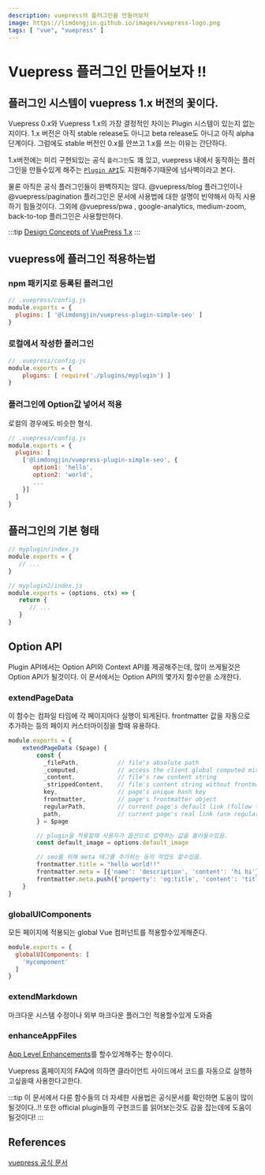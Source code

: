 ```yaml
---
description: vuepress의 플러그인을 만들어보자
image: https://limdongjin.github.io/images/vuepress-logo.png
tags: [ "vue", "vuepress" ]
---
```

# Vuepress 플러그인 만들어보자 !!

## 플러그인 시스템이 vuepress 1.x 버전의 꽃이다.

Vuepress 0.x와 Vuepress 1.x의 가장 결정적인 차이는
Plugin 시스템이 있는지 없는지이다.
1.x 버전은 아직 stable release도 아니고 beta release도 아니고
아직 alpha 단계이다. 그럼에도 stable 버전인 0.x를 안쓰고 1.x를 쓰는 이유는 간단하다.

1.x버전에는 미리 구현되있는 공식 `플러그인`도 꽤 있고, vuepress 내에서 동작하는 플러그인을 만들수있게 해주는 [`Plugin API`](https://vuepress.vuejs.org/plugin/)도 지원해주기때문에 넘사벽이라고 본다.

물론 아직은 공식 플러그인들이 완벽하지는 않다.
@vuepress/blog 플러그인이나 @vuepress/pagination 플러그인은 문서에 사용법에 대한 설명이 빈약해서 아직 사용하기 힘들것이다.
그외에 @vuepress/pwa , google-analytics, medium-zoom, back-to-top 플러그인은 사용할만하다.

:::tip
[Design Concepts of VuePress 1.x](https://vuepress.vuejs.org/miscellaneous/design-concepts.html)
:::

## vuepress에 플러그인 적용하는법

### npm 패키지로 등록된 플러그인

```js
// .vuepress/config.js
module.exports = {
  plugins: [ '@limdongjin/vuepress-plugin-simple-seo' ]
}
```

### 로컬에서 작성한 플러그인

```js
// .vuepress/config.js
module.exports = {
    plugins: [ require('./plugins/myplugin') ]
}
```

### 플러그인에 Option값 넣어서 적용

로컬의 경우에도 비슷한 형식.

```js
// .vuepress/config.js
module.exports = {
  plugins: [
    ['@limdongjin/vuepress-plugin-simple-seo', {
       option1: 'hello',
       option2: 'world',
       ...
    }]
  ]
}
```

## 플러그인의 기본 형태

```js
// myplugin/index.js
module.exports = {
   // ...
}
```

```js
// myplugin2/index.js
module.exports = (options, ctx) => {
   return {
      // ...
   }
}
```

## Option API

Plugin API에서는 Option API와 Context API를 제공해주는데,
많이 쓰게될것은 Option API가 될것이다. 이 문서에서는 Option API의 몇가지 함수만을 소개한다.

### extendPageData

이 함수는 컴파일 타임에 각 페이지마다 실행이 되게된다.
frontmatter 값을 자동으로 추가하는 등의 페이지 커스터마이징을 할때 유용하다.

```js
module.exports = {
    extendPageData ($page) {
        const {
          _filePath,           // file's absolute path
          _computed,           // access the client global computed mixins at build time, e.g _computed.$localePath.
          _content,            // file's raw content string
          _strippedContent,    // file's content string without frontmatter
          key,                 // page's unique hash key
          frontmatter,         // page's frontmatter object
          regularPath,         // current page's default link (follow the file hierarchy)
          path,                // current page's real link (use regularPath when permalink does not exist)
        } = $page

        // plugin을 적용할때 사용자가 옵션으로 입력하는 값을 불러올수있음.
        const default_image = options.default_image

        // seo를 위해 meta 태그를 추가하는 등의 작업도 할수있음.
        frontmatter.title = "hello world!!"
        frontmatter.meta = [{'name': 'description', 'content': 'hi hi'}]
        frontmatter.meta.push({'property': 'og:title', 'content': 'title test'})
    }
}
```

### globalUIComponents

모든 페이지에 적용되는 global Vue 컴퍼넌트를 적용할수있게해준다.

```js
module.exports = {
  globalUIComponents: [
    'mycomponent'
  ]
}
```

### extendMarkdown

마크다운 시스템 수정이나 외부 마크다운 플러그인 적용할수있게 도와줌

### enhanceAppFiles

[App Level Enhancements](https://vuepress.vuejs.org/guide/basic-config.html#app-level-enhancements)를 할수있게해주는 함수이다.

Vuepress 홈페이지의 FAQ에 의하면 클라이언트 사이드에서 코드를 자동으로 실행하고싶을때 사용한다고한다.

:::tip
이 문서에서 다룬 함수들의 더 자세한 사용법은 공식문서를 확인하면 도움이 많이 될것이다..!!
또한 official plugin들의 구현코드를 읽어보는것도 감을 잡는데에 도움이 될것이다!
:::

## References

[vuepress 공식 문서](https://vuepress.vuejs.org/plugin/)
